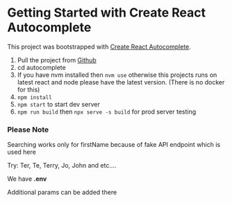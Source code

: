 # Getting Started with Create React Autocomplete

This project was bootstrapped with [Create React Autocomplete](https://github.com/facebook/create-react-app).

1. Pull the project from [Github](https://github.com/karensrapyan/autocomplete)
2. cd autocomplete
3. If you have nvm installed then `nvm use` otherwise this projects runs on latest react and node please have the latest version. (There is no docker for this)
2. `npm install`
3. `npm start` to start dev server
4. `npm run build` then `npx serve -s build` for prod server testing

### Please Note
 Searching works only for firstName because of fake API endpoint which is used here

 Try:
   Ter, Te, Terry, Jo, John and etc....

We have **.env**

Additional params can be added there

